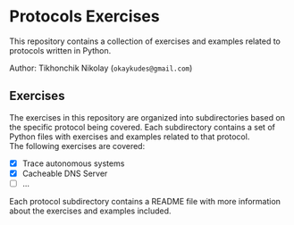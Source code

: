# Protocols Exercises

This repository contains a collection of exercises and examples related to protocols written in Python.  

Author: Tikhonchik Nikolay (`okaykudes@gmail.com`) 

## Exercises

The exercises in this repository are organized into subdirectories based on the specific protocol being covered. Each subdirectory contains a set of Python files with exercises and examples related to that protocol.  
The following exercises are covered:  

- [x] Trace autonomous systems
- [x] Cacheable DNS Server
- [ ] ...

Each protocol subdirectory contains a README file with more information about the exercises and examples included.